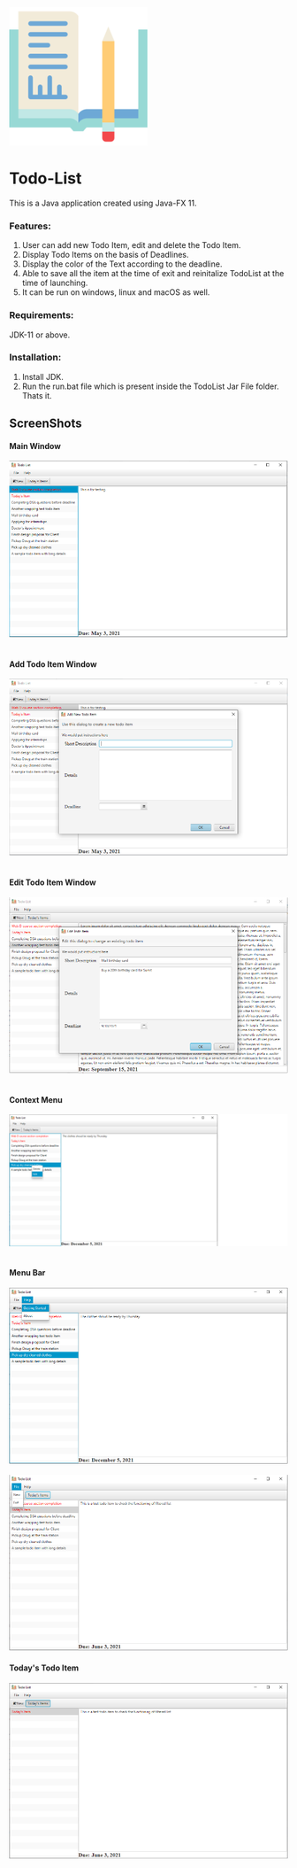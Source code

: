 <img src="https://github.com/CryptoSingh1337/todo-list/blob/master/src/com/saransh/todolist/icon/icon.png" height="250" width="250" alt="Logo">

# Todo-List
This is a Java application created using Java-FX 11.

### Features:
1. User can add new Todo Item, edit and delete the Todo Item.
2. Display Todo Items on the basis of Deadlines.
3. Display the color of the Text according to the deadline.
4. Able to save all the item at the time of exit and reinitalize TodoList at the time of launching.
5. It can be run on windows, linux and macOS as well.

### Requirements:
 JDK-11 or above.

### Installation:
1. Install JDK.
2. Run the run.bat file which is present inside the TodoList Jar File folder.
Thats it.

## ScreenShots
<p align="center">
 
#### Main Window
<img src="Screenshots/Main.png"><br><br>
#### Add Todo Item Window
<img src="Screenshots/Add.PNG"><br><br>
#### Edit Todo Item Window
<img src="Screenshots/Edit.PNG"><br><br>
#### Context Menu
<img src="Screenshots/ContextMenu.png"><br><br>
#### Menu Bar
<img src="Screenshots/MenuBar1.PNG"><br><br>
<img src="Screenshots/MenuBar2.PNG"><br>
 
#### Today's Todo Item
<img src="Screenshots/TodaysItem.PNG">
</p>
